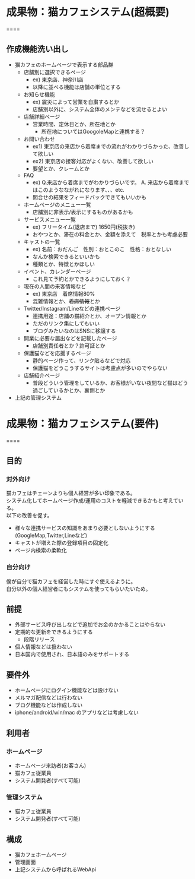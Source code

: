 # 成果物：猫カフェシステム(超概要)
====

## 作成機能洗い出し
+ 猫カフェのホームページで表示する部品群
  + 店舗別に選択できるページ
    + ex) 東京店、神奈川店
    + 以降に並べる機能は店舗の単位とする
  + お知らせ機能
    + ex) 震災によって営業を自粛するとか
    + 店舗別以外に、システム全体のメンテなどを流せるとよい
  + 店舗詳細ページ
    + 営業時間、定休日とか、所在地とか
      + 所在地についてはGoogoleMapと連携する？
  + お問い合わせ
    + ex1) 東京店の来店から着席までの流れがわかりづらかった、改善して欲しい 
    + ex2) 東京店の接客対応がよくない、改善して欲しい
    + 要望とか、クレームとか
  + FAQ
    + ex) Q.来店から着席までがわかりづらいです。 A. 来店から着席まではこのようなながれになります、、、etc. 
    + 問合せの結果をフィードバックできてもいいかも
  + ホームページのメニュー一覧
    + 店舗別に非表示/表示にするものがあるかも  
  + サービスメニュー一覧
    + ex) フリータイム(退店まで) 1650円(税抜き)  
    + おやつとか、滞在の料金とか、金額を添えて　税率とかも考慮必要
  + キャストの一覧
    + ex) 名前：おだんご　性別：おとこのこ　性格：おとなしい　  
    + なんか検索できるといいかも
    + 種類とか、特徴とかほしい
  + イベント、カレンダーページ
    + これ見て予約とかできるようにしておく？
  + 現在の人間の来客情報など
    + ex) 東京店　着席情報80%
    + 混雑情報とか、~~着席情報~~とか
  + Twitter/Instagram/Lineなどの連携ページ
    + 連携用途：店舗の猫紹介とか、オープン情報とか
    + ただのリンク集にしてもいい
    + ブログみたいなのはSNSに移譲する
  + 開業に必要な届出などを記載したページ
    + 店舗別責任者とか？許可証とか
  + 保護猫などを応援するページ
    + 静的ページ作って、リンク貼るなどで対応
    + 保護猫をどうこうするサイトは考慮点が多いのでやらない  
  + 店舗紹介ページ
    + 普段どういう管理をしているか、お客様がいない夜間など猫はどう過ごしているかとか、裏側とか
+ 上記の管理システム

# 成果物：猫カフェシステム(要件)
====

## 目的

### 対外向け
猫カフェはチェーンよりも個人経営が多い印象である。  
システム化してホームページ作成/運用のコストを軽減できるかもと考えている。   
以下の改善を促す。  
+ 様々な連携サービスの知識をあまり必要としないようにする(GoogleMap,Twitter,Lineなど)
+ キャストが増えた際の登録項目の固定化
+ ページ内検索の柔軟化

### 自分向け
僕が自分で猫カフェを経営した時にすぐ使えるように。  
自分以外の個人経営者にもシステムを使ってもらいたいため。

## 前提
+ 外部サービス呼び出しなどで追加でお金のかかることはやらない
+ 定期的な更新をできるようにする
  + 段階リリース
+ 個人情報などは扱わない
+ 日本国内で使用され、日本語のみをサポートする

## 要件外
+ ホームページにログイン機能などは設けない
+ メルマガ配信などは行わない
+ ブログ機能などは作成しない
+ iphone/android/win/mac のアプリなどは考慮しない

## 利用者

### ホームページ

+ ホームページ来訪者(お客さん)
+ 猫カフェ従業員
+ システム開発者(すべて可能)

### 管理システム

+ 猫カフェ従業員
+ システム開発者(すべて可能)

## 構成
+ 猫カフェホームページ
+ 管理画面
+ 上記システムから呼ばれるWebApi